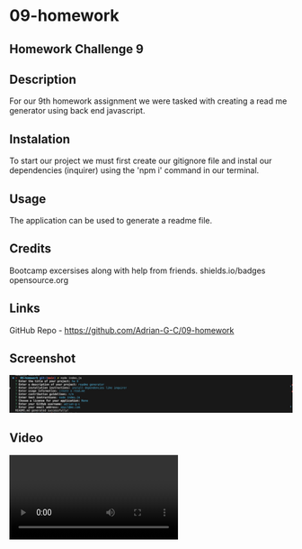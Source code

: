 # 09-homework
## Homework Challenge 9

## Description

For our 9th homework assignment we were tasked with creating a read me generator using back end javascript. 

## Instalation

To start our project we must first create our gitignore file and instal our dependencies (inquirer) using the 'npm i' command in our terminal.

## Usage

The application can be used to generate a readme file.

## Credits

Bootcamp excersises along with help from friends. 
shields.io/badges
opensource.org

## Links

GitHub Repo - https://github.com/Adrian-G-C/09-homework

## Screenshot 

![Screenshot](./Assets/Screenshot%202023-06-19%20at%208.34.43%20PM.png)

## Video
![Video](./Assets/Library%20_%20Loom%20-%2019%20June%202023.mp4)